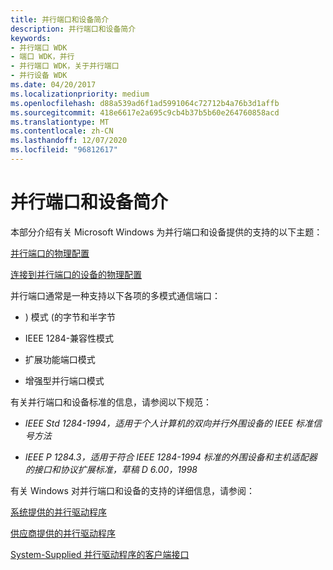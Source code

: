 ```yaml
---
title: 并行端口和设备简介
description: 并行端口和设备简介
keywords:
- 并行端口 WDK
- 端口 WDK，并行
- 并行端口 WDK，关于并行端口
- 并行设备 WDK
ms.date: 04/20/2017
ms.localizationpriority: medium
ms.openlocfilehash: d88a539ad6f1ad5991064c72712b4a76b3d1affb
ms.sourcegitcommit: 418e6617e2a695c9cb4b37b5b60e264760858acd
ms.translationtype: MT
ms.contentlocale: zh-CN
ms.lasthandoff: 12/07/2020
ms.locfileid: "96812617"
---
```

# <a name="introduction-to-parallel-ports-and-devices"></a>并行端口和设备简介





本部分介绍有关 Microsoft Windows 为并行端口和设备提供的支持的以下主题：

[并行端口的物理配置](physical-configuration-of-parallel-ports.md)

[连接到并行端口的设备的物理配置](physical-configuration-of-devices-attached-to-a-parallel-port.md)

并行端口通常是一种支持以下各项的多模式通信端口：

-   ) 模式 (的字节和半字节

-   IEEE 1284-兼容性模式

-   扩展功能端口模式

-   增强型并行端口模式

有关并行端口和设备标准的信息，请参阅以下规范：

-   *IEEE Std 1284-1994，适用于个人计算机的双向并行外围设备的 IEEE 标准信号方法*

-   *IEEE P 1284.3，适用于符合 IEEE 1284-1994 标准的外围设备和主机适配器的接口和协议扩展标准，草稿 D 6.00，1998*

有关 Windows 对并行端口和设备的支持的详细信息，请参阅：

[系统提供的并行驱动程序](system-supplied-parallel-drivers.md)

[供应商提供的并行驱动程序](vendor-supplied-parallel-drivers.md)

[System-Supplied 并行驱动程序的客户端接口](/windows-hardware/drivers/ddi/index)

 

